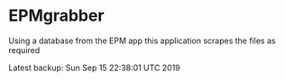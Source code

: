 # EPMgrabber
Using a database from the EPM app this application scrapes the files as required


Latest backup: Sun Sep 15 22:38:01 UTC 2019
